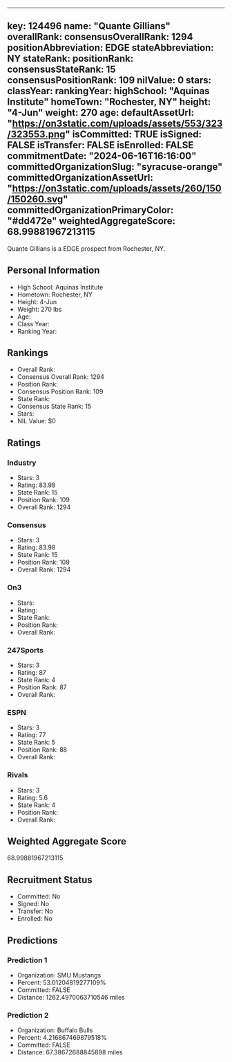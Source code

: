 ---
  key: 124496
  name: "Quante Gillians"
  overallRank: 
  consensusOverallRank: 1294
  positionAbbreviation: EDGE
  stateAbbreviation: NY
  stateRank: 
  positionRank: 
  consensusStateRank: 15
  consensusPositionRank: 109
  nilValue: 0
  stars: 
  classYear: 
  rankingYear: 
  highSchool: "Aquinas Institute"
  homeTown: "Rochester, NY"
  height: "4-Jun"
  weight: 270
  age: 
  defaultAssetUrl: "https://on3static.com/uploads/assets/553/323/323553.png"
  isCommitted: TRUE
  isSigned: FALSE
  isTransfer: FALSE
  isEnrolled: FALSE
  commitmentDate: "2024-06-16T16:16:00"
  committedOrganizationSlug: "syracuse-orange"
  committedOrganizationAssetUrl: "https://on3static.com/uploads/assets/260/150/150260.svg"
  committedOrganizationPrimaryColor: "#dd472e"
  weightedAggregateScore: 68.99881967213115
  ---
  
  Quante Gillians is a EDGE prospect from Rochester, NY.
  
  ## Personal Information
  - High School: Aquinas Institute
  - Hometown: Rochester, NY
  - Height: 4-Jun
  - Weight: 270 lbs
  - Age: 
  - Class Year: 
  - Ranking Year: 
  
  ## Rankings
  - Overall Rank: 
  - Consensus Overall Rank: 1294
  - Position Rank: 
  - Consensus Position Rank: 109
  - State Rank: 
  - Consensus State Rank: 15
  - Stars: 
  - NIL Value: $0
  
  ## Ratings
  
  ### Industry
  - Stars: 3
  - Rating: 83.98
  - State Rank: 15
  - Position Rank: 109
  - Overall Rank: 1294
  
  ### Consensus
  - Stars: 3
  - Rating: 83.98
  - State Rank: 15
  - Position Rank: 109
  - Overall Rank: 1294
  
  ### On3
  - Stars: 
  - Rating: 
  - State Rank: 
  - Position Rank: 
  - Overall Rank: 
  
  ### 247Sports
  - Stars: 3
  - Rating: 87
  - State Rank: 4
  - Position Rank: 87
  - Overall Rank: 
  
  ### ESPN
  - Stars: 3
  - Rating: 77
  - State Rank: 5
  - Position Rank: 88
  - Overall Rank: 
  
  ### Rivals
  - Stars: 3
  - Rating: 5.6
  - State Rank: 4
  - Position Rank: 
  - Overall Rank: 
  
  ## Weighted Aggregate Score
  68.99881967213115
  
  ## Recruitment Status
  - Committed: No
  - Signed: No
  - Transfer: No
  - Enrolled: No
  
  
  
  ## Predictions
  
  ### Prediction 1
  - Organization: SMU Mustangs
  - Percent: 53.01204819277109%
  - Committed: FALSE
  - Distance: 1262.4970063710546 miles
  
  ### Prediction 2
  - Organization: Buffalo Bulls
  - Percent: 4.216867469879518%
  - Committed: FALSE
  - Distance: 67.38672688845898 miles
  